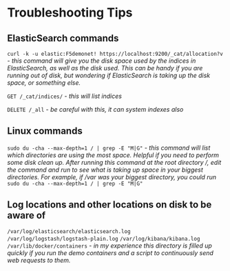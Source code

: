 # Troubleshooting Tips

## ElasticSearch commands

```curl -k -u elastic:F5demonet! https://localhost:9200/_cat/allocation?v``` - _this command will give you the disk space used by the indices in ElasticSearch, as well as the disk used. This can be handy if you are running out of disk, but wondering if ElasticSearch is taking up the disk space, or something else._

```GET /_cat/indices/``` - _this will list indices_

```DELETE /_all``` - _be careful with this, it can system indexes also_

## Linux commands
```sudo du -cha --max-depth=1 / | grep -E "M|G"``` - _this command will list which directories are using the most space. Helpful if you need to perform some disk clean up. After running this command at the root directory /, edit the command and run to see what is taking up space in your biggest directories. For example, if /var was your biggest directory, you could run_ ```sudo du -cha --max-depth=1 / | grep -E "M|G"```

## Log locations and other locations on disk to be aware of

```/var/log/elasticsearch/elasticsearch.log```  
```/var/log/logstash/logstash-plain.log```
```/var/log/kibana/kibana.log```  
```/var/lib/docker/containers``` - _in my experience this directory is filled up quickly if you run the demo containers and a script to continuously send web requests to them._

````